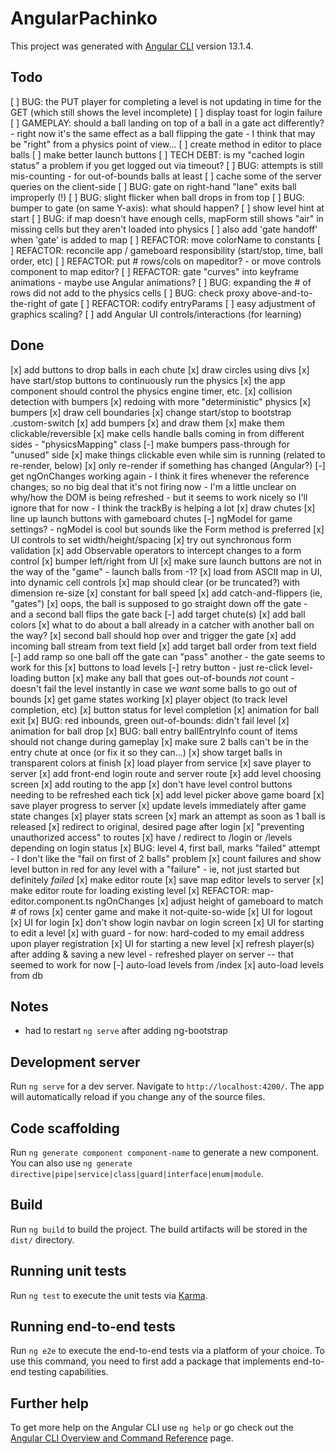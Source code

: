 # AngularPachinko

This project was generated with [Angular CLI](https://github.com/angular/angular-cli) version 13.1.4.

## Todo

[ ] BUG: the PUT player for completing a level is not updating in time for the GET (which still shows the level incomplete)
[ ] display toast for login failure
[ ] GAMEPLAY: should a ball landing on top of a ball in a gate act differently?
    - right now it's the same effect as a ball flipping the gate
        - I think that may be "right" from a physics point of view...
[ ] create method in editor to place balls
[ ] make better launch buttons
[ ] TECH DEBT: is my "cached login status" a problem if you get logged out via timeout?
[ ] BUG: attempts is still mis-counting
     - for out-of-bounds balls at least
[ ] cache some of the server queries on the client-side
[ ] BUG: gate on right-hand "lane" exits ball improperly (!)
[ ] BUG: slight flicker when ball drops in from top
[ ] BUG: bumper to gate (on same Y-axis): what should happen?
[ ] show level hint at start
[ ] BUG: if map doesn't have enough cells, mapForm still shows "air" in missing cells but they aren't loaded into physics
[ ] also add 'gate handoff' when 'gate' is added to map
[ ] REFACTOR: move colorName to constants
[ ] REFACTOR: reconcile app / gameboard responsibility (start/stop, time, ball order, etc)
[ ] REFACTOR: put # rows/cols on mapeditor?
    - or move controls component to map editor?
[ ] REFACTOR: gate "curves" into keyframe animations
    - maybe use Angular animations?
[ ] BUG: expanding the # of rows did not add to the physics cells
[ ] BUG: check proxy above-and-to-the-right of gate
[ ] REFACTOR: codify entryParams
[ ] easy adjustment of graphics scaling?
[ ] add Angular UI controls/interactions (for learning)

## Done

[x] add buttons to drop balls in each chute
[x] draw circles using divs
[x] have start/stop buttons to continuously run the physics
    [x] the app component should control the physics engine timer, etc.
[x] collision detection with bumpers
[x] redoing with more "deterministic" physics
    [x] bumpers
    [x] draw cell boundaries
[x] change start/stop to bootstrap .custom-switch
[x] add bumpers
    [x] and draw them
    [x] make them clickable/reversible
[x] make cells handle balls coming in from different sides
    - "physicsMapping" class
[-] make bumpers pass-through for "unused" side
[x] make things clickable even while sim is running (related to re-render, below)
[x] only re-render if something has changed (Angular?)
[-] get ngOnChanges working again
    - I think it fires whenever the reference changes; so no big deal that it's not firing now
    - I'm a little unclear on why/how the DOM is being refreshed
    - but it seems to work nicely so I'll ignore that for now
      - I think the trackBy is helping a lot
[x] draw chutes
[x] line up launch buttons with gameboard chutes
[-] ngModel for game settings?
    - ngModel is cool but sounds like the Form method is preferred
[x] UI controls to set width/height/spacing
    [x] try out synchronous form validation
    [x] add Observable operators to intercept changes to a form control
[x] bumper left/right from UI
[x] make sure launch buttons are not in the way of the "game"
    - launch balls from -1?
[x] load from ASCII map in UI, into dynamic cell controls
[x] map should clear (or be truncated?) with dimension re-size
[x] constant for ball speed
[x] add catch-and-flippers (ie, "gates")
[x] oops, the ball is supposed to go straight down off the gate
    - and a second ball flips the gate back
[-] add target chute(s)
[x] add ball colors
[x] what to do about a ball already in a catcher with another ball on the way?
    [x] second ball should hop over and trigger the gate
[x] add incoming ball stream from text field
[x] add target ball order from text field
[-] add ramp so one ball off the gate can "pass" another
    - the gate seems to work for this
[x] buttons to load levels
[-] retry button
    - just re-click level-loading button
[x] make any ball that goes out-of-bounds *not* count
    - doesn't fail the level instantly in case we *want* some balls to go out of bounds
[x] get game states working
[x] player object (to track level completion, etc)
[x] button status for level completion
[x] animation for ball exit
[x] BUG: red inbounds, green out-of-bounds: didn't fail level
[x] animation for ball drop
[x] BUG: ball entry ballEntryInfo count of items should not change during gameplay
[x] make sure 2 balls can't be in the entry chute at once (or fix it so they can...)
[x] show target balls in transparent colors at finish
[x] load player from service
[x] save player to server
[x] add front-end login route and server route
[x] add level choosing screen
[x] add routing to the app
[x] don't have level control buttons needing to be refreshed each tick
[x] add level picker above game board
[x] save player progress to server
[x] update levels immediately after game state changes
[x] player stats screen
[x] mark an attempt as soon as 1 ball is released
[x] redirect to original, desired page after login
[x] "preventing unauthorized access" to routes
[x] have / redirect to /login or /levels depending on login status
[x] BUG: level 4, first ball, marks "failed" attempt
    - I don't like the "fail on first of 2 balls" problem
[x] count failures and show level button in red for any level with a "failure"
    - ie, not just started but definitely *failed*
[x] make editor route
[x] save map editor levels to server
[x] make editor route for loading existing level
[x] REFACTOR: map-editor.component.ts ngOnChanges
[x] adjust height of gameboard to match # of rows
[x] center game and make it not-quite-so-wide
[x] UI for logout
[x] UI for login
    [x] don't show login navbar on login screen
[x] UI for starting to edit a level
    [x] with guard
        - for now: hard-coded to my email address upon player registration
[x] UI for starting a new level
[x] refresh player(s) after adding & saving a new level
    - refreshed player on server -- that seemed to work for now
[-] auto-load levels from /index
[x] auto-load levels from db

## Notes

- had to restart `ng serve` after adding ng-bootstrap

## Development server

Run `ng serve` for a dev server. Navigate to `http://localhost:4200/`. The app will automatically reload if you change any of the source files.

## Code scaffolding

Run `ng generate component component-name` to generate a new component. You can also use `ng generate directive|pipe|service|class|guard|interface|enum|module`.

## Build

Run `ng build` to build the project. The build artifacts will be stored in the `dist/` directory.

## Running unit tests

Run `ng test` to execute the unit tests via [Karma](https://karma-runner.github.io).

## Running end-to-end tests

Run `ng e2e` to execute the end-to-end tests via a platform of your choice. To use this command, you need to first add a package that implements end-to-end testing capabilities.

## Further help

To get more help on the Angular CLI use `ng help` or go check out the [Angular CLI Overview and Command Reference](https://angular.io/cli) page.
